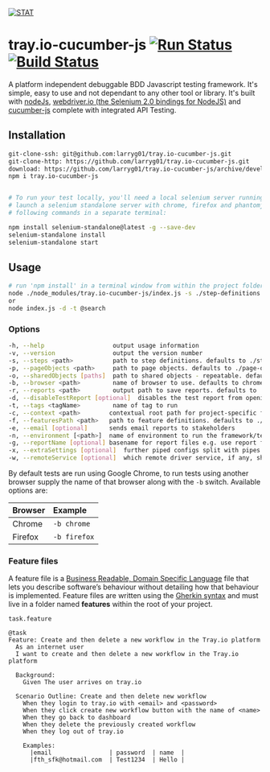 [![STAT](https://nodei.co/npm/tray.io-cucumber-js.png?download=true)](https://nodei.co/npm/tray.io-cucumber-js/)

# tray.io-cucumber-js [![Run Status](https://api.shippable.com/projects/585832b28171491100bb123f/badge?branch=master)](https://app.shippable.com/projects/585832b28171491100bb123f) [![Build Status](https://travis-ci.org/larryg01/tray.io-cucumber-js.svg?branch=master)](https://travis-ci.org/larryg01/tray.io-cucumber-js)

  A platform independent debuggable BDD Javascript testing framework. It's simple, easy to use and not dependant to
  any other tool or library. It's built with [nodeJs](https://nodejs.org/en/), [webdriver.io (the Selenium 2.0
  bindings for NodeJS)](http://webdriver.io/) and [cucumber-js](https://github.com/cucumber/cucumber-js "view
  cucumber js documentation") complete with integrated API Testing.


## Installation

```bash
git-clone-ssh: git@github.com:larryg01/tray.io-cucumber-js.git
git-clone-http: https://github.com/larryg01/tray.io-cucumber-js.git
download: https://github.com/larryg01/tray.io-cucumber-js/archive/development.zip
npm i tray.io-cucumber-js


# To run your test locally, you'll need a local selenium server running, you can install and
# launch a selenium standalone server with chrome, firefox and phantomjs drivers via the
# following commands in a separate terminal:

npm install selenium-standalone@latest -g --save-dev
selenium-standalone install
selenium-standalone start
```

## Usage

```bash
# run 'npm install' in a terminal window from within the project folder
node ./node_modules/tray.io-cucumber-js/index.js -s ./step-definitions
or
node index.js -d -t @search
```

### Options

```bash
-h, --help                   output usage information
-v, --version                output the version number
-s, --steps <path>           path to step definitions. defaults to ./step-definitions
-p, --pageObjects <path>     path to page objects. defaults to ./page-objects
-o, --sharedObjects [paths]  path to shared objects - repeatable. defaults to ./shared-objects
-b, --browser <path>         name of browser to use. defaults to chrome
-r, --reports <path>         output path to save reports. defaults to ./reports
-d, --disableTestReport [optional]  disables the test report from opening after test completion
-t, --tags <tagName>         name of tag to run
-c, --context <path>        contextual root path for project-specific features, steps, objects etc
-f, --featuresPath <path>   path to feature definitions. defaults to ./features
-e, --email [optional]      sends email reports to stakeholders
-n, --environment [<path>]  name of environment to run the framework/test in. default to dev
-g, --reportName [optional] basename for report files e.g. use report for report.json
-x, --extraSettings [optional]  further piped configs split with pipes
-w, --remoteService [optional]  which remote driver service, if any, should be used e.g. browserstack
```

By default tests are run using Google Chrome, to run tests using another browser supply the name of that browser along with the `-b` switch. Available options are:

| Browser | Example |
| :--- | :--- |
| Chrome | `-b chrome` |
| Firefox | `-b firefox` |

### Feature files

A feature file is a [Business Readable, Domain Specific Language](http://martinfowler.com/bliki/BusinessReadableDSL.html) file that lets you describe software’s behaviour without detailing how that behaviour is implemented. Feature files are written using the [Gherkin syntax](https://github.com/cucumber/cucumber/wiki/Gherkin) and must live in a folder named **features** within the root of your project.

```gherkin
task.feature

@task
Feature: Create and then delete a new workflow in the Tray.io platform
  As an internet user
  I want to create and then delete a new workflow in the Tray.io platform

  Background:
    Given The user arrives on tray.io

  Scenario Outline: Create and then delete new workflow
    When they login to tray.io with <email> and <password>
    When they click create new workflow button with the name of <name>
    When they go back to dashboard
    When they delete the previously created workflow
    When they log out of tray.io

    Examples:
      |email                | password  | name  |
      |fth_sfk@hotmail.com  | Test1234  | Hello |


```
